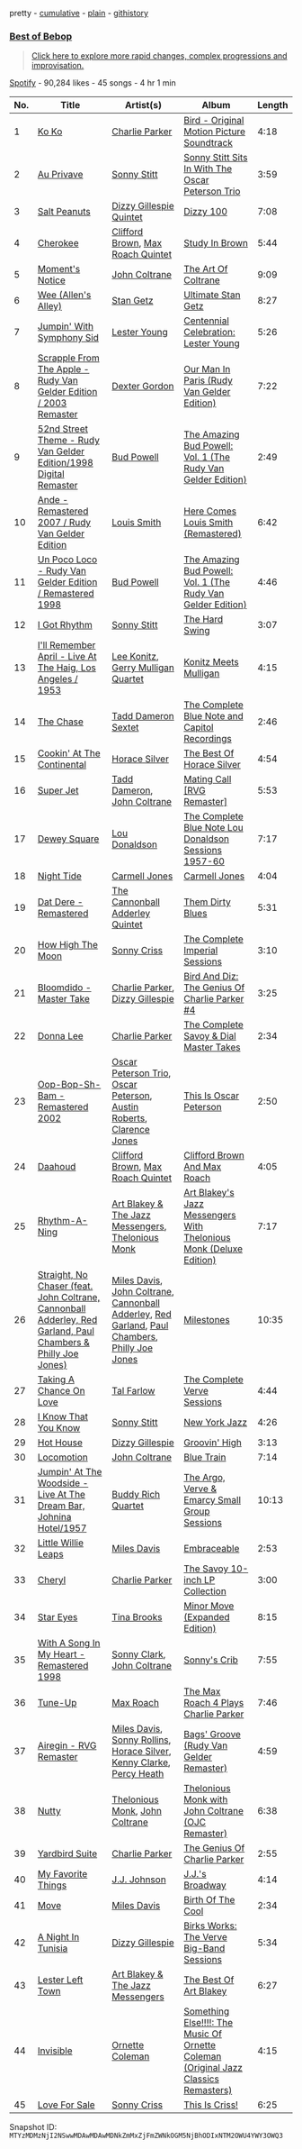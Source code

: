 pretty - [cumulative](/playlists/cumulative/37i9dQZF1DX6KyCRJzZneq.md) - [plain](/playlists/plain/37i9dQZF1DX6KyCRJzZneq) - [githistory](https://github.githistory.xyz/mackorone/spotify-playlist-archive/blob/main/playlists/plain/37i9dQZF1DX6KyCRJzZneq)

### [Best of Bebop](https://open.spotify.com/playlist/37i9dQZF1DX6KyCRJzZneq)

> <a href="spotify:genre:0JQ5IMCbQBLzTital6q4J3">Click here to explore more rapid changes, complex progressions and improvisation\.  </a>

[Spotify](https://open.spotify.com/user/spotify) - 90,284 likes - 45 songs - 4 hr 1 min

| No. | Title | Artist(s) | Album | Length |
|---|---|---|---|---|
| 1 | [Ko Ko](https://open.spotify.com/track/4FSDfXVrRDWyVYnSKVYEGw) | [Charlie Parker](https://open.spotify.com/artist/4Ww5mwS7BWYjoZTUIrMHfC) | [Bird \- Original Motion Picture Soundtrack](https://open.spotify.com/album/7aoPqzkjx4uvlRIvHeC4Cr) | 4:18 |
| 2 | [Au Privave](https://open.spotify.com/track/576Fa7kMpr3VmVT0ssn9TM) | [Sonny Stitt](https://open.spotify.com/artist/217b0uqAzsOOhGcnoANZqj) | [Sonny Stitt Sits In With The Oscar Peterson Trio](https://open.spotify.com/album/1wOXBNVlNBZKqr9SPZ8VDu) | 3:59 |
| 3 | [Salt Peanuts](https://open.spotify.com/track/44Ib28C47rQLz0yO7wYh4I) | [Dizzy Gillespie Quintet](https://open.spotify.com/artist/4pOjIcQ4PGk52L8aGsrO5A) | [Dizzy 100](https://open.spotify.com/album/5DGcQGe6AvE5LGdYyZlHfn) | 7:08 |
| 4 | [Cherokee](https://open.spotify.com/track/0BNrLm5na6f7witHj8769E) | [Clifford Brown](https://open.spotify.com/artist/1HJHwWck1EY096ea2iPAHO), [Max Roach Quintet](https://open.spotify.com/artist/6ynifrh6ZrWXHAywnUlNV3) | [Study In Brown](https://open.spotify.com/album/3158RZskTkHMhPvQICUeQ1) | 5:44 |
| 5 | [Moment's Notice](https://open.spotify.com/track/1HSDjqo7BNp0YDiJpYtbYu) | [John Coltrane](https://open.spotify.com/artist/2hGh5VOeeqimQFxqXvfCUf) | [The Art Of Coltrane](https://open.spotify.com/album/6wdE9bmHZqQ0PcOoEG5SxZ) | 9:09 |
| 6 | [Wee \(Allen's Alley\)](https://open.spotify.com/track/66D8kuQSFshLhI6aVaef2D) | [Stan Getz](https://open.spotify.com/artist/0FMucZsEnCxs5pqBjHjIc8) | [Ultimate Stan Getz](https://open.spotify.com/album/1TTbszowRjHjuvKsv2JVjm) | 8:27 |
| 7 | [Jumpin' With Symphony Sid](https://open.spotify.com/track/4S4lxb0nSv7uz4lYDQnKqE) | [Lester Young](https://open.spotify.com/artist/05E3NBxNMdnrPtxF9oraJm) | [Centennial Celebration: Lester Young](https://open.spotify.com/album/4UxEIp349LAGrco4cNlmZ6) | 5:26 |
| 8 | [Scrapple From The Apple \- Rudy Van Gelder Edition / 2003 Remaster](https://open.spotify.com/track/5f4V1rtxYYbGnTbITkkIV7) | [Dexter Gordon](https://open.spotify.com/artist/3NUsiT2JSyaWAnWaXxDzhQ) | [Our Man In Paris \(Rudy Van Gelder Edition\)](https://open.spotify.com/album/43zfDOSnIaNrdFzik0s088) | 7:22 |
| 9 | [52nd Street Theme \- Rudy Van Gelder Edition/1998 Digital Remaster](https://open.spotify.com/track/0oDgc718NJn7CyiClFRExR) | [Bud Powell](https://open.spotify.com/artist/570vCzcespB48HIQyTbDO6) | [The Amazing Bud Powell: Vol\. 1 \(The Rudy Van Gelder Edition\)](https://open.spotify.com/album/4JZpydaQoCZY03mYcPgsaS) | 2:49 |
| 10 | [Ande \- Remastered 2007 / Rudy Van Gelder Edition](https://open.spotify.com/track/0y7Kq44w77MKS0LbpTSBqK) | [Louis Smith](https://open.spotify.com/artist/1cynU9t25KnZAetN0uXgm9) | [Here Comes Louis Smith \(Remastered\)](https://open.spotify.com/album/5nmaVQ30ucem6OXJ2IAAKf) | 6:42 |
| 11 | [Un Poco Loco \- Rudy Van Gelder Edition / Remastered 1998](https://open.spotify.com/track/5SocjOFFwNyWGLwAzPfLFh) | [Bud Powell](https://open.spotify.com/artist/570vCzcespB48HIQyTbDO6) | [The Amazing Bud Powell: Vol\. 1 \(The Rudy Van Gelder Edition\)](https://open.spotify.com/album/4JZpydaQoCZY03mYcPgsaS) | 4:46 |
| 12 | [I Got Rhythm](https://open.spotify.com/track/3p4C7vCwkqOD3bSlh96pls) | [Sonny Stitt](https://open.spotify.com/artist/217b0uqAzsOOhGcnoANZqj) | [The Hard Swing](https://open.spotify.com/album/5ppHHedKagWqeeg5O70CIz) | 3:07 |
| 13 | [I'll Remember April \- Live At The Haig, Los Angeles / 1953](https://open.spotify.com/track/29zRXtgeTBTUZFDFBCxFyg) | [Lee Konitz](https://open.spotify.com/artist/4YNvbaOaqp5pzC5US5t48k), [Gerry Mulligan Quartet](https://open.spotify.com/artist/6nLkWu5DSXItXcB6q2ISTO) | [Konitz Meets Mulligan](https://open.spotify.com/album/7yXH6IIoz1egpOdG62fiMh) | 4:15 |
| 14 | [The Chase](https://open.spotify.com/track/3YBfGF2pPZu3FXM5D2mzyd) | [Tadd Dameron Sextet](https://open.spotify.com/artist/7kJFzwZwq2B88RzIY3rfJe) | [The Complete Blue Note and Capitol Recordings](https://open.spotify.com/album/3zTHq5cj2KLev9c7eFJ7CI) | 2:46 |
| 15 | [Cookin' At The Continental](https://open.spotify.com/track/1U1vBvFOfGJP2MLwj1OmOH) | [Horace Silver](https://open.spotify.com/artist/5ZATfKurLqflrBhv2FLht5) | [The Best Of Horace Silver](https://open.spotify.com/album/3G0Y7RBOXTJ7HOtW2Umcmh) | 4:54 |
| 16 | [Super Jet](https://open.spotify.com/track/0n9toZOivQbcwGuwNsPywM) | [Tadd Dameron](https://open.spotify.com/artist/4w8eKJO83kKgKRLbMKM2zB), [John Coltrane](https://open.spotify.com/artist/2hGh5VOeeqimQFxqXvfCUf) | [Mating Call \[RVG Remaster\]](https://open.spotify.com/album/10UhtK2nSh8AZRt1Iaf8nA) | 5:53 |
| 17 | [Dewey Square](https://open.spotify.com/track/3mI0pKRyB7uP1voc5Fyt4Y) | [Lou Donaldson](https://open.spotify.com/artist/063xkuRULzZu8fcoPR2rKR) | [The Complete Blue Note Lou Donaldson Sessions 1957\-60](https://open.spotify.com/album/1HpdiW5yOFkgR18E9AL7VR) | 7:17 |
| 18 | [Night Tide](https://open.spotify.com/track/0J3aFmlaCsdbKk3g6QrLaP) | [Carmell Jones](https://open.spotify.com/artist/1Fz7kYXFWKM4L4Hjaq9ktx) | [Carmell Jones](https://open.spotify.com/album/6jVNKhUW9f1x069q8xEMI7) | 4:04 |
| 19 | [Dat Dere \- Remastered](https://open.spotify.com/track/3di0YgaZf2QNQcftS00Gs8) | [The Cannonball Adderley Quintet](https://open.spotify.com/artist/2o346NHhUAlVxl5uXBVxK7) | [Them Dirty Blues](https://open.spotify.com/album/0XOpvC5VjPdl39BcvHZMx7) | 5:31 |
| 20 | [How High The Moon](https://open.spotify.com/track/1iLCrjaep8a9CY8MNUnhXo) | [Sonny Criss](https://open.spotify.com/artist/5HL4KA3y1IyeAD2TbgaoYe) | [The Complete Imperial Sessions](https://open.spotify.com/album/2lDGaCnZFu5CdAUfSLo7Pg) | 3:10 |
| 21 | [Bloomdido \- Master Take](https://open.spotify.com/track/2qkDwUvGAQcxqHWsguEbXV) | [Charlie Parker](https://open.spotify.com/artist/4Ww5mwS7BWYjoZTUIrMHfC), [Dizzy Gillespie](https://open.spotify.com/artist/5RzjqfPS0Bu4bUMkyNNDpn) | [Bird And Diz: The Genius Of Charlie Parker \#4](https://open.spotify.com/album/7LVNnSl6UhjkLepWoPLqg1) | 3:25 |
| 22 | [Donna Lee](https://open.spotify.com/track/2u9OxJTn3Of4aMYp9K71kE) | [Charlie Parker](https://open.spotify.com/artist/4Ww5mwS7BWYjoZTUIrMHfC) | [The Complete Savoy & Dial Master Takes](https://open.spotify.com/album/2c6BUJGIxa4SA94iYX4JkT) | 2:34 |
| 23 | [Oop\-Bop\-Sh\-Bam \- Remastered 2002](https://open.spotify.com/track/2DduQCINkaRAFsc5eeBS7y) | [Oscar Peterson Trio](https://open.spotify.com/artist/0ldU0QJm31y0d6f57R1G2A), [Oscar Peterson](https://open.spotify.com/artist/6zkX5fhrSD4tdVOmimR9wB), [Austin Roberts](https://open.spotify.com/artist/79QvtIFqpA95nxbCT7pqPW), [Clarence Jones](https://open.spotify.com/artist/2gBS8QeP3Y0SGevpCxo3Eh) | [This Is Oscar Peterson](https://open.spotify.com/album/3Ptsp2KxqKP7RsO7eShIqN) | 2:50 |
| 24 | [Daahoud](https://open.spotify.com/track/2sfcdBm7F0ccANkXBfMK5K) | [Clifford Brown](https://open.spotify.com/artist/1HJHwWck1EY096ea2iPAHO), [Max Roach Quintet](https://open.spotify.com/artist/6ynifrh6ZrWXHAywnUlNV3) | [Clifford Brown And Max Roach](https://open.spotify.com/album/2EKn6vs5MXWjMubeBhqgKG) | 4:05 |
| 25 | [Rhythm\-A\-Ning](https://open.spotify.com/track/7HVFWgrWwN63YLAjo0QBPz) | [Art Blakey & The Jazz Messengers](https://open.spotify.com/artist/6ykfXAed2KOLOMI3R0TZdz), [Thelonious Monk](https://open.spotify.com/artist/4PDpGtF16XpqvXxsrFwQnN) | [Art Blakey's Jazz Messengers With Thelonious Monk \(Deluxe Edition\)](https://open.spotify.com/album/3C2hpKCQ1C8l8F5sLAQHXe) | 7:17 |
| 26 | [Straight, No Chaser \(feat\. John Coltrane, Cannonball Adderley, Red Garland, Paul Chambers & Philly Joe Jones\)](https://open.spotify.com/track/7l5In0rLyHmqJhKlzZPtYo) | [Miles Davis](https://open.spotify.com/artist/0kbYTNQb4Pb1rPbbaF0pT4), [John Coltrane](https://open.spotify.com/artist/2hGh5VOeeqimQFxqXvfCUf), [Cannonball Adderley](https://open.spotify.com/artist/5v74mT11KGJqadf9sLw4dA), [Red Garland](https://open.spotify.com/artist/35iymrFS4VnsKn35ebHKX9), [Paul Chambers](https://open.spotify.com/artist/0M1UOBJZ9tcKJbrbnVlHZG), [Philly Joe Jones](https://open.spotify.com/artist/4WhH68K75YKSAwHAqWFpi1) | [Milestones](https://open.spotify.com/album/56I4vUYWQ4aXLiyfo8XuZv) | 10:35 |
| 27 | [Taking A Chance On Love](https://open.spotify.com/track/0j8bnD1EGeUPjHBnXPHibI) | [Tal Farlow](https://open.spotify.com/artist/0dIXV3ffgWlMcnywNIy0Wf) | [The Complete Verve Sessions](https://open.spotify.com/album/1esWnRTGtgRaLC3QdkRv3x) | 4:44 |
| 28 | [I Know That You Know](https://open.spotify.com/track/44wLu2rDfUUYMmiva3tzch) | [Sonny Stitt](https://open.spotify.com/artist/217b0uqAzsOOhGcnoANZqj) | [New York Jazz](https://open.spotify.com/album/5iQMDqjUmF9ZY1sLsK5Vmm) | 4:26 |
| 29 | [Hot House](https://open.spotify.com/track/5CMVEnnJC2tATWKbvx6Wc8) | [Dizzy Gillespie](https://open.spotify.com/artist/5RzjqfPS0Bu4bUMkyNNDpn) | [Groovin' High](https://open.spotify.com/album/6uX5idggmNHPmH1FQmw1NN) | 3:13 |
| 30 | [Locomotion](https://open.spotify.com/track/4R8sx3JYPAEyOAwpOxnALk) | [John Coltrane](https://open.spotify.com/artist/2hGh5VOeeqimQFxqXvfCUf) | [Blue Train](https://open.spotify.com/album/2Z11cXWEa2qqYQBGkJrCga) | 7:14 |
| 31 | [Jumpin' At The Woodside \- Live At The Dream Bar, Johnina Hotel/1957](https://open.spotify.com/track/3oaz7cFu1nIEyIJc9rbT2Z) | [Buddy Rich Quartet](https://open.spotify.com/artist/5wD289Vy1vXyXZe7pN33EX) | [The Argo, Verve & Emarcy Small Group Sessions](https://open.spotify.com/album/0IuU7VlAtdKkVNRA803wXN) | 10:13 |
| 32 | [Little Willie Leaps](https://open.spotify.com/track/4lHGxBpKQx9tsN1ojQtzyX) | [Miles Davis](https://open.spotify.com/artist/0kbYTNQb4Pb1rPbbaF0pT4) | [Embraceable](https://open.spotify.com/album/2j5GUDLnu0vbZCK1fgHo7c) | 2:53 |
| 33 | [Cheryl](https://open.spotify.com/track/1AMqC4GiDjbfwpl40kEWpX) | [Charlie Parker](https://open.spotify.com/artist/4Ww5mwS7BWYjoZTUIrMHfC) | [The Savoy 10\-inch LP Collection](https://open.spotify.com/album/6hwIz13Z6GkWOdhQFgDQJ4) | 3:00 |
| 34 | [Star Eyes](https://open.spotify.com/track/03wsijXCWgrIjGaPHy3sTe) | [Tina Brooks](https://open.spotify.com/artist/4JgvfZeCWGzEPGR6yVaXuX) | [Minor Move \(Expanded Edition\)](https://open.spotify.com/album/5g0JJixBHg3QsqxW9tVJjH) | 8:15 |
| 35 | [With A Song In My Heart \- Remastered 1998](https://open.spotify.com/track/1f7EWS1kruAco1sc1W614Q) | [Sonny Clark](https://open.spotify.com/artist/1Sc9ykJB728MAZab1Ocwy8), [John Coltrane](https://open.spotify.com/artist/2hGh5VOeeqimQFxqXvfCUf) | [Sonny's Crib](https://open.spotify.com/album/469Y1IVCrttWSp2qQYzioA) | 7:55 |
| 36 | [Tune\-Up](https://open.spotify.com/track/46XQ3NvJQ3TEYAYgzqlsDZ) | [Max Roach](https://open.spotify.com/artist/6jrlNnS5B830kpi40j3S6g) | [The Max Roach 4 Plays Charlie Parker](https://open.spotify.com/album/1sgD45WkQRONxLPuBbEjPH) | 7:46 |
| 37 | [Airegin \- RVG Remaster](https://open.spotify.com/track/6KvK5mvFIx4JjfVU0gjl7j) | [Miles Davis](https://open.spotify.com/artist/0kbYTNQb4Pb1rPbbaF0pT4), [Sonny Rollins](https://open.spotify.com/artist/1VEzN9lxvG6KPR3QQGsebR), [Horace Silver](https://open.spotify.com/artist/5ZATfKurLqflrBhv2FLht5), [Kenny Clarke](https://open.spotify.com/artist/7xwlN7fhoOwNgDmRTwYZOa), [Percy Heath](https://open.spotify.com/artist/0vKbTTNdtagd8xiERj6Szb) | [Bags' Groove \(Rudy Van Gelder Remaster\)](https://open.spotify.com/album/3rs2Wq1755vGmXxIioU7Xo) | 4:59 |
| 38 | [Nutty](https://open.spotify.com/track/0sWqnxofErf7mk8VKgbrXw) | [Thelonious Monk](https://open.spotify.com/artist/4PDpGtF16XpqvXxsrFwQnN), [John Coltrane](https://open.spotify.com/artist/2hGh5VOeeqimQFxqXvfCUf) | [Thelonious Monk with John Coltrane \(OJC Remaster\)](https://open.spotify.com/album/5WqkiRiXHyiML0QkLjqooy) | 6:38 |
| 39 | [Yardbird Suite](https://open.spotify.com/track/3s8K5qEnKnqI0UJussDgjR) | [Charlie Parker](https://open.spotify.com/artist/4Ww5mwS7BWYjoZTUIrMHfC) | [The Genius Of Charlie Parker](https://open.spotify.com/album/7gLP8EvsusOiFKu0G2yjzQ) | 2:55 |
| 40 | [My Favorite Things](https://open.spotify.com/track/45mRiuCMudVfPbndTvTYnr) | [J.J\. Johnson](https://open.spotify.com/artist/3hZ5sdhYTvgrmXIwtVwqmS) | [J.J.'s Broadway](https://open.spotify.com/album/2oPDLNSWKOLIYLfHsB7h75) | 4:14 |
| 41 | [Move](https://open.spotify.com/track/7nCdeDrv9Tu4nsT3K638em) | [Miles Davis](https://open.spotify.com/artist/0kbYTNQb4Pb1rPbbaF0pT4) | [Birth Of The Cool](https://open.spotify.com/album/0QWea2w5Y6pSoSWHuc7JMf) | 2:34 |
| 42 | [A Night In Tunisia](https://open.spotify.com/track/5fxJzPPvuvdhHypgme9cVX) | [Dizzy Gillespie](https://open.spotify.com/artist/5RzjqfPS0Bu4bUMkyNNDpn) | [Birks Works: The Verve Big\-Band Sessions](https://open.spotify.com/album/7yyH8DozyrWFMEAWhCV2oS) | 5:34 |
| 43 | [Lester Left Town](https://open.spotify.com/track/4YiP13DBr6osYKZd9KODGY) | [Art Blakey & The Jazz Messengers](https://open.spotify.com/artist/6ykfXAed2KOLOMI3R0TZdz) | [The Best Of Art Blakey](https://open.spotify.com/album/1UqQnjYh6B04eH4vDhjlJS) | 6:27 |
| 44 | [Invisible](https://open.spotify.com/track/2lwlScELPERmPJzsemoone) | [Ornette Coleman](https://open.spotify.com/artist/47odibUtrN3lnWx0p0pk2P) | [Something Else!!!!: The Music Of Ornette Coleman \(Original Jazz Classics Remasters\)](https://open.spotify.com/album/0uTu0OfCWW6U5hAxDPH1r7) | 4:15 |
| 45 | [Love For Sale](https://open.spotify.com/track/2HlT0tEiELR2wLgsJhBHYV) | [Sonny Criss](https://open.spotify.com/artist/5HL4KA3y1IyeAD2TbgaoYe) | [This Is Criss!](https://open.spotify.com/album/5RddAbKe6UJ22nodgQ6vPB) | 6:25 |

Snapshot ID: `MTYzMDMzNjI2NSwwMDAwMDAwMDNkZmMxZjFmZWNkOGM5NjBhODIxNTM2OWU4YWY3OWQ3`
